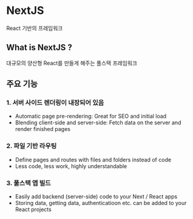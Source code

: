 # NextJS
React 기반의 프레임워크

## What is NextJS ? 

대규모의 양산형 React를 만들게 해주는 풀스택 프레임워크 

## 주요 기능

### 1. 서버 사이드 렌더링이 내장되어 있음 
   - Automatic page pre-rendering: Great for SEO and initial load
   - Blending client-side and server-side: Fetch data on the server and render finished pages

### 2. 파일 기반 라우팅 
- Define pages and routes with files and folders instead of code
- Less code, less work, highly understandable

### 3. 풀스택 앱 빌드 
- Easily add backend (server-side) code to your Next / React apps 
- Storing data, getting data, authenticatioon etc. can be added to your React projects 